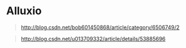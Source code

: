 # Alluxio

> http://blog.csdn.net/bob601450868/article/category/6506749/2

> http://blog.csdn.net/u013709332/article/details/53885696